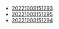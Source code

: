 - [20221003151293](/zet/20221003151293/README.md)
- [20221003151295](/zet/20221003151295/README.md)
- [20221003151294](/zet/20221003151294/README.md)
